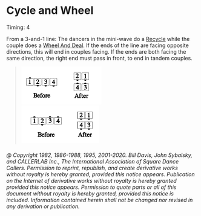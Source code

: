 
# Cycle and Wheel

Timing: 4

From a 3-and-1 line: The dancers in the mini-wave do a [Recycle](../ms/recycle.md) 
while the couple does a [Wheel And Deal](../b2/wheel_and_deal.md). 
If the ends of the line are facing opposite directions, this will end in
couples facing. If the ends are both facing the same direction, the right end must pass in
front, to end in tandem couples.

> 
> ![alt](cycle_and_wheel_1a.png)![alt](cycle_and_wheel_1b.png)  
> ![alt](cycle_and_wheel_1c.png)![alt](cycle_and_wheel_1d.png)
> 

###### @ Copyright 1982, 1986-1988, 1995, 2001-2020. Bill Davis, John Sybalsky, and CALLERLAB Inc., The International Association of Square Dance Callers. Permission to reprint, republish, and create derivative works without royalty is hereby granted, provided this notice appears. Publication on the Internet of derivative works without royalty is hereby granted provided this notice appears. Permission to quote parts or all of this document without royalty is hereby granted, provided this notice is included. Information contained herein shall not be changed nor revised in any derivation or publication.
